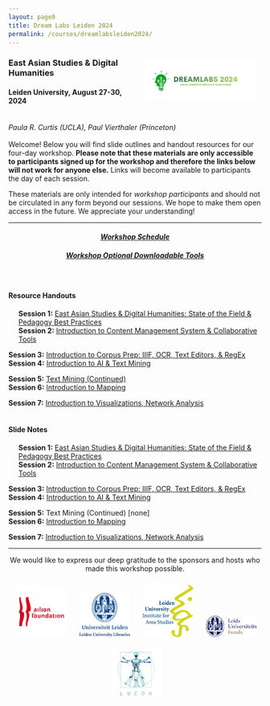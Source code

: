 ```yaml
---
layout: page0
title: Dream Labs Leiden 2024
permalink: /courses/dreamlabsleiden2024/
---
```


<div style>
<img src="/images/logo_dreamlabs.png" style="float:right;max-width:45%;padding: 10px 10px 10px 15px;">
</div><h3>East Asian Studies & Digital Humanities</h3><p>
<h4>Leiden University, August 27-30, 2024</h4>
<br>
<em>Paula R. Curtis (UCLA), Paul Vierthaler (Princeton)</em>
<br>
<br>
Welcome! Below you will find slide outlines and handout resources for our four-day workshop. <b>Please note that these materials are only accessible to participants signed up for the workshop and therefore the links below will not work for anyone else.</b> Links will become available to participants the day of each session.
<p></p>
These materials are only intended for <em>workshop participants</em> and should not be circulated in any form beyond our sessions. We hope to make them open access in the future. We appreciate your understanding!
<p></p>
<hr>
<p></p>
<center><em><h4><a href="https://drive.google.com/file/d/1Bryu3K-3jA42PetUTcum1avHFCGk7SNL/view?usp=sharing">Workshop Schedule</a></h4></em></center><p></p>
<center><em><h4><a href="https://docs.google.com/document/d/1Ke26NeilWxyf09VBXYLEl5kCHAZjOcHBxjm5egsEq5g/edit?usp=sharing">Workshop Optional Downloadable Tools</a></h4></em></center>
<p style="height:25px"></p>
<h4>Resource Handouts</h4><p></p>

<span style="padding-left: 20px; display:block"><b>Session 1:</b> <a href="https://docs.google.com/document/d/1K1xE6llbOK9oTXHUXleUHkkn8--ffijIe9irIOiYWBM/edit?usp=sharing">East Asian Studies & Digital Humanities: State of the Field & Pedagogy Best Practices</a><br>
<b>Session 2:</b> <a href="https://docs.google.com/document/d/176mPHeQAPqdlAN6bQoVUW5CxNsDeKAZmpQhIHXQ6eFA/edit?usp=sharing">Introduction to Content Management System & Collaborative Tools</a><br>
<p></p>
<b>Session 3:</b> <a href="https://docs.google.com/document/d/1OjAy5JkEPjtD5wB0qKvXueGghXq5DtitcsDx5VT-4WI/edit?usp=sharing">Introduction to Corpus Prep: IIIF, OCR, Text Editors, & RegEx</a><br>
<b>Session 4:</b> <a href="https://docs.google.com/document/d/1qg-Rc28RuYcCVvqgN8at7a5SZohmoi-iQmbyH8sMVYM/edit?usp=sharing">Introduction to AI & Text Mining</a><br>
<p></p>
<b>Session 5:</b> <a href="https://docs.google.com/document/d/1hPePDw_Qpi_oFUNpsZzHfLjdDgSnJhgE2reDS5970nk/edit?usp=sharing">Text Mining (Continued)</a><br>
<b>Session 6:</b> <a href="https://docs.google.com/document/d/1tF1WuqNqGWt-Tcs4_UVMUkEdJv-xFNRFKqS0Cn9SIPM/edit?usp=sharing">Introduction to Mapping</a><br>
<p></p>
<b>Session 7:</b> <a href="/docs/404/">Introduction to Visualizations, Network Analysis</a><br>
</span>
<br>
<h4>Slide Notes</h4><p></p>

<span style="padding-left: 20px; display:block"><b>Session 1:</b> <a href="https://docs.google.com/document/d/1x5Yh0zFJ0lc2R5dSvEKh536GkcQO3bCE2ogWm99Emok/edit?usp=sharing">East Asian Studies & Digital Humanities: State of the Field & Pedagogy Best Practices</a><br>
<b>Session 2:</b> <a href="https://docs.google.com/document/d/1LF5YS8COBjRiOi4f2nScsjSfa7QctM6Yiai5QuBy_lw/edit?usp=sharing">Introduction to Content Management System & Collaborative Tools</a><br>
<p></p>
<b>Session 3:</b> <a href="https://docs.google.com/document/d/1AgTnwqoDMhrw7OhdUOw9sJhrM-VLjX6aYP0ajhB6078/edit?usp=sharing">Introduction to Corpus Prep: IIIF, OCR, Text Editors, & RegEx</a><br>
<b>Session 4:</b> <a href="https://docs.google.com/document/d/1oim20q4atiUVnQ8oFwtl0nakDf7hNQWf8xWLRODinuA/edit?usp=sharing">Introduction to AI & Text Mining</a><br>
<p></p>
<b>Session 5:</b> Text Mining (Continued) [none]<br>
<b>Session 6:</b> <a href="https://docs.google.com/document/d/1WoHibwno5BSXMDkVI16yLOsa_QHOumwVtAuIwCwzI44/edit?usp=sharing">Introduction to Mapping</a><br>
<p></p>
<b>Session 7:</b> <a href="/docs/404/">Introduction to Visualizations, Network Analysis</a><br>
</span>
<p></p>
<p></p>
<hr>
<p></p>
<center>We would like to express our deep gratitude to the sponsors and hosts who made this workshop possible.</center>
<p></p>
<center><img src="/images/logo_ailion.jpg" style="max-width:20%;padding: 10px 10px 10px 15px;"><img src="/images/logo_Leiden_library.jpg" style="max-width:20%;padding: 10px 10px 10px 15px;"><img src="/images/logo_LIAS_Leiden.jpg" style="max-width:20%;padding: 10px 10px 10px 15px;"><img src="/images/logo_LU.png" style="max-width:20%;padding: 10px 10px 10px 15px;"><img src="/images/logo_LUCDH.png" style="max-width:20%;padding: 10px 10px 10px 15px;"></center>

